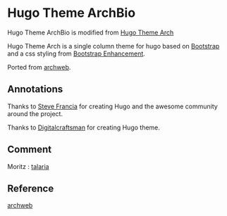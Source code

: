# Hugo Theme ArchBio

Hugo Theme ArchBio is modified from [Hugo Theme Arch](https://github.com/syui/hugo-theme-arch)

Hugo Theme Arch is a single column theme for hugo based on [Bootstrap](http://getbootstrap.com/) and a css styling from [Bootstrap Enhancement](http://behigh.github.io/bootstrap_dropdowns_enhancement/).

Ported from [archweb](https://github.com/archlinux/archweb).

## Annotations

Thanks to [Steve Francia](//github.com/spf13) for creating Hugo and the awesome community around the project.

Thanks to [Digitalcraftsman](https://github.com/digitalcraftsman) for creating Hugo theme.

## Comment

Moritz : [talaria](https://github.com/m2w/talaria)

## Reference

[archweb](https://github.com/archlinux/archweb)

